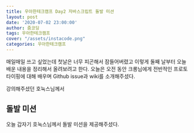 ```yaml
---
title: 우아한테크캠프 Day2 자바스크립트 돌발 미션
layout: post
date: '2020-07-02 23:00:00'
author: 줌코딩
tags: 우아한테크캠프
cover: "/assets/instacode.png"
categories: 우아한테크캠프
---
```


매일매일 쓰고 싶었는데 첫날은 너무 피곤해서 잠들어버렸고 이렇게 둘째 날부터 오늘 배운 내용을 정리해서 올려보려고 한다.
오늘은 오전 동안 크롱님에게 전반적인 프로토타이핑에 대해 배우며 Github issue과 wiki를 소개해주셨다. 

강의해주셨던 호눅스님께서 
## 돌발 미션
오늘 갑자기 호눅스님께서 돌발 미션을 제공해주셨다.
